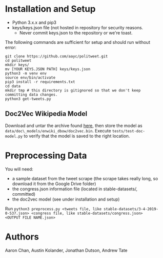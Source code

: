 # Installation and Setup
* Python 3.x.x and pip3
* keys/keys.json file (not hosted in repository for security reasons.
  * Never commit keys.json to the repository or we're toast.

The following commands are sufficient for setup and should run without error:
```
git clone https://github.com/aayc/politweet.git
cd politweet
mkdir keys/
mv [YOUR KEYS.JSON PATH] keys/keys.json
python3 -m venv env
source env/bin/activate
pip3 install -r requirements.txt
cd data
mkdir tmp # this directory is gitignored so that we don't keep committing data changes.
python3 get-tweets.py
```

## Doc2Vec Wikipedia Model
Download and untar the archive found [here](https://ibm.ent.box.com/s/3f160t4xpuya9an935k84ig465gvymm2), then store the model as `data/doc\_models/enwiki_dbow/doc2vec.bin`.  Execute `tests/test-doc-model.py` to verify that the model is saved to the right location.

# Preprocessing Data
You will need:

* a sample dataset from the tweet scrape (the scrape takes really long, so download it from the Google Drive folder)
* the congress.json information file (located in stable-datasets/, committed)
* the doc2vec model (see under installation and setup)

Run `python3 preprocess.py <tweets file, like stable-datasets/3-4-2019-0-537.json> <congress file, like stable-datasets/congress.json> <OUTPUT FILE NAME.json>`

# Authors
Aaron Chan, Austin Kolander, Jonathan Dutson, Andrew Tate
